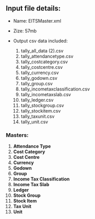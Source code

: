 ## Input file details:

- Name: EITSMaster.xml
- Zize: 57mb

- Output csv data included:
  1. tally_all_data (2).csv
  2. tally_attendancetype.csv
  3. tally_costcategory.csv
  4. tally_costcentre.csv
  5. tally_currency.csv
  6. tally_godown.csv
  7. tally_group.csv
  8. tally_incometaxclassification.csv
  9. tally_incometaxslab.csv
  10. tally_ledger.csv
  11. tally_stockgroup.csv
  12. tally_stockitem.csv
  13. tally_taxunit.csv
  14. tally_unit.csv

### Masters:

1. **Attendance Type**
2. **Cost Category**
3. **Cost Centre**
4. **Currency**
5. **Godown**
6. **Group**
7. **Income Tax Classification**
8. **Income Tax Slab**
9. **Ledger**
10. **Stock Group**
11. **Stock Item**
12. **Tax Unit**
13. **Unit**
